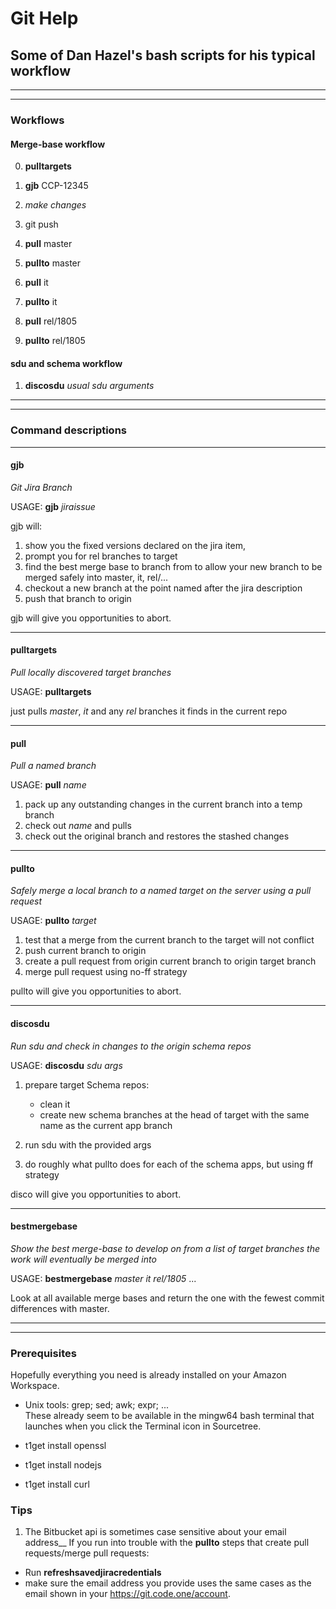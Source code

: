 # Git Help

## Some of Dan Hazel's bash scripts for his typical workflow

---
---
### Workflows
#### Merge-base workflow

0. **pulltargets**

1. **gjb** CCP-12345

2. *make changes*

3. git push

4. **pull** master

5. **pullto** master

6. **pull** it

7. **pullto** it

8. **pull** rel/1805

9. **pullto** rel/1805


#### sdu and schema workflow

1. **discosdu** *usual sdu arguments*

---
---
### Command descriptions

---
#### gjb
 *Git Jira Branch*

USAGE: **gjb** *jiraissue*

gjb will:

1. show you the fixed versions declared on the jira item, 
2. prompt you for rel branches to target
3. find the best merge base to branch from to allow your new branch to be merged safely into master, it, rel/...
4. checkout a new branch at the point named after the jira description
5. push that branch to origin

gjb will give you opportunities to abort.

---
#### pulltargets
 *Pull locally discovered target branches*

USAGE: **pulltargets**

just pulls *master*, *it* and any *rel* branches it finds in the current repo

---
#### pull
 *Pull a named branch*

USAGE: **pull** *name*

1. pack up any outstanding changes in the current branch into a temp branch
2. check out *name* and pulls
3. check out the original branch and restores the stashed changes

---
#### pullto
 *Safely merge a local branch to a named target on the server using a pull request*

USAGE: **pullto** *target*

1. test that a merge from the current branch to the target will not conflict
2. push current branch to origin
3. create a pull request from origin current branch to origin target branch
4. merge pull request using no-ff strategy

pullto will give you opportunities to abort.

---
#### discosdu
 *Run sdu and check in changes to the origin schema repos*

USAGE: **discosdu** *sdu args*


1. prepare target Schema repos:
   - clean it
   - create new schema branches at the head of target with the same name as the current app branch

2. run sdu with the provided args

3. do roughly what pullto does for each of the schema apps, but using ff strategy

disco will give you opportunities to abort.

---
#### bestmergebase
 *Show the best merge-base to develop on from a list of target branches the work will eventually be merged into*

USAGE: **bestmergebase** *master* *it* *rel/1805* ... 

Look at all available merge bases and return the one with the fewest commit differences with master.

---
---
### Prerequisites

Hopefully everything you need is already installed on your Amazon Workspace.

 * Unix tools: grep; sed; awk; expr; ...  
These already seem to be available in the mingw64 bash terminal that launches when you click the Terminal icon in Sourcetree.
   
 * t1get install openssl
 
 * t1get install nodejs

 * t1get install curl
 
### Tips

1. The Bitbucket api is sometimes case sensitive about your email address__
  If you run into trouble with the **pullto** steps that create pull requests/merge pull requests:
  + Run **refreshsavedjiracredentials**
  + make sure the email address you provide uses the same cases as the email shown in your <https://git.code.one/account>.


